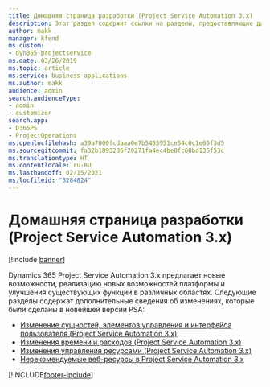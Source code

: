 ```yaml
---
title: Домашняя страница разработки (Project Service Automation 3.x)
description: Этот раздел содержит ссылки на разделы, предоставляющие данные разработки для Dynamics 365 Project Service Automation (PSA) версии 3.x.
author: makk
manager: kfend
ms.custom:
- dyn365-projectservice
ms.date: 03/26/2019
ms.topic: article
ms.service: business-applications
ms.author: makk
audience: admin
search.audienceType:
- admin
- customizer
search.app:
- D365PS
- ProjectOperations
ms.openlocfilehash: a39a7000fcdaaa0e7b5465951ce54c0c1e65f3d5
ms.sourcegitcommit: fa32b1893286f20271fa4ec4be8fc68bd135f53c
ms.translationtype: HT
ms.contentlocale: ru-RU
ms.lasthandoff: 02/15/2021
ms.locfileid: "5284824"
---
```

# <a name="development-home-page-project-service-automation-3x"></a>Домашняя страница разработки (Project Service Automation 3.x)

[!include [banner](../../includes/psa-now-project-operations.md)]

Dynamics 365 Project Service Automation 3.x предлагает новые возможности, реализацию новых возможностей платформы и улучшения существующих функций в различных областях. Следующие разделы содержат дополнительные сведения об изменениях, которые были сделаны в новейшей версии PSA:

- [Изменение сущностей, элементов управления и интерфейса пользователя (Project Service Automation 3.x)](../developer-guides/entity-changes-v3.x.md)
- [Изменения времени и расходов (Project Service Automation 3.x)](../developer-guides/time-expense-changes-v3.x.md)
- [Изменения управления ресурсами (Project Service Automation 3.x)](../developer-guides/resource-management-changes-v3.x.md)
- [Нерекомендуемые веб-ресурсы в Project Service Automation 3.x](../developer-guides/web-resources-deprecated-v3.x.md)


[!INCLUDE[footer-include](../../includes/footer-banner.md)]